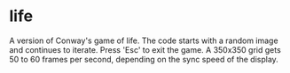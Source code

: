life
====

A version of Conway's game of life. The code starts with a random image and
continues to iterate. Press 'Esc' to exit the game. A 350x350 grid gets 50
to 60 frames per second, depending on the sync speed of the display.

